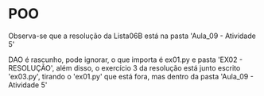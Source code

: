 # POO

Observa-se que a resolução da Lista06B está na pasta 'Aula_09 - Atividade 5'

DAO é rascunho, pode ignorar, o que importa é ex01.py e pasta 'EX02 - RESOLUÇÃO', além disso, o exercício 3 da resolução está junto escrito 'ex03.py', tirando o 'ex01.py' que está fora, mas dentro da pasta 'Aula_09 - Atividade 5'


